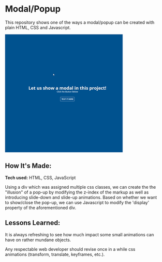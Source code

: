 # Modal/Popup

This repository shows one of the ways a modal/popup can be created with plain HTML, CSS and Javascript.

![popup-gif](https://github.com/100-Days-of-Javascript/Day4_Modal-Popup/blob/53c76af776853c4d452701d8801be6f07ec63a1d/day4.gif)

## How It's Made:

**Tech used:** HTML, CSS, JavaScript

Using a div which was assigned multiple css classes, we can create the the "illusion" of a pop-up by
modifying the z-index of the markup as well as introducing slide-down and slide-up animations.
Based on whether we want to show/close the pop-up, we can use Javascript to modify the 'display' property
of the aforementioned div.

## Lessons Learned:

It is always refreshing to see how much impact some small animations can have on rather mundane objects.

Any respectable web developer should revise once in a while css animations (transform, translate, keyframes, etc.).